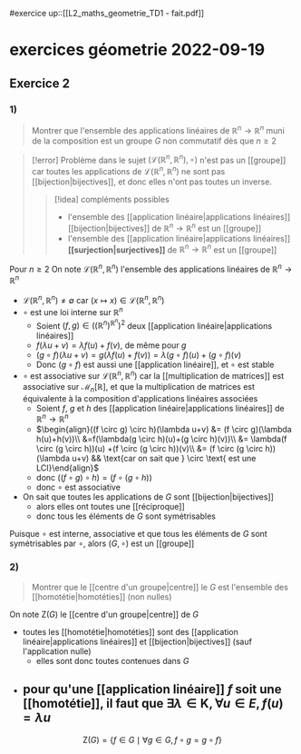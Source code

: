 #exercice 
up::[[L2_maths_geometrie_TD1 - fait.pdf]]
# exercices géometrie 2022-09-19


## Exercice 2
### 1)
> Montrer que l'ensemble des applications linéaires de $\mathbb{R}^{n}\to \mathbb{R}^{n}$ muni de la composition est un groupe $G$ non commutatif dès que $n \geq 2$

> [!error] Problème dans le sujet
> $(\mathcal{L}(\mathbb{R}^{n}, \mathbb{R}^{n}), \circ)$ n'est pas un [[groupe]] car toutes les applications de $\mathcal{L}(\mathbb{R}^{n}, \mathbb{R}^{n})$ ne sont pas [[bijection|bijectives]], et donc elles n'ont pas toutes un inverse.
> 
> > [!idea] compléments possibles
> > - l'ensemble des [[application linéaire|applications linéaires]] [[bijection|bijectives]] de $\mathbb{R}^{n}\to \mathbb{R}^{n}$ est un [[groupe]] 
> >  - l'ensemble des [[application linéaire|applications linéaires]] **[[surjection|surjectives]]** de $\mathbb{R}^{n}\to \mathbb{R}^{n}$ est un [[groupe]] 

Pour $n \geq 2$
On note $\mathcal{L}(\mathbb{R}^{n}, \mathbb{R}^{n})$ l'ensemble des applications linéaires de $\mathbb{R}^{n}\to \mathbb{R}^{n}$
 - $\mathcal{L}(\mathbb{R}^{n}, \mathbb{R}^{n}) \neq \emptyset$ car $(x \mapsto x) \in \mathcal{L}(\mathbb{R}^{n}, \mathbb{R}^{n})$
 - $\circ$ est une loi interne sur $\mathbb{R}^{n}$
     - Soient $(f, g) \in \left( \left( \mathbb{R}^{n} \right)^{\mathbb{R}^{n}} \right)^{2}$ deux [[application linéaire|applications linéaires]]
     - $f(\lambda u+v) = \lambda f(u)+f(v)$, de même pour $g$
     - $(g \circ f)(\lambda u+v)=g(\lambda f(u)+f(v))=\lambda(g \circ f)(u)+ (g \circ f)(v)$
     - Donc $(g \circ f)$ est aussi une [[application linéaire]], et $\circ$ est stable
 - $\circ$ est associative sur $\mathcal{L}(\mathbb{R}^{n}, \mathbb{R}^{n})$ car la [[multiplication de matrices]] est associative sur $\mathcal{M}_{n}[\mathbb{R}]$, et que la multiplication de matrices est équivalente à la composition d'applications linéaires associées
     - Soient $f$, $g$ et $h$ des [[application linéaire|applications linéaires]] de $\mathbb{R}^{n} \to \mathbb{R}^{n}$ 
     - $\begin{align}((f \circ g) \circ h)(\lambda u+v) &= (f \circ g)(\lambda h(u)+h(v))\\ &=f(\lambda(g \circ h)(u)+(g \circ h)(v))\\ &= \lambda(f \circ (g \circ h))(u) +(f \circ (g \circ h))(v)\\ &= (f \circ (g \circ h))(\lambda u+v) && \text{car on sait que } \circ \text{ est une LCI}\end{align}$
     - donc $((f \circ g)\circ h) = (f \circ (g \circ h))$
     - donc $\circ$ est associative 
 - On sait que toutes les applications de $G$ sont [[bijection|bijectives]] 
     - alors elles ont toutes une [[réciproque]] 
     - donc tous les éléments de $G$ sont symétrisables

Puisque $\circ$ est interne, associative et que tous les éléments de $G$ sont symétrisables par $\circ$, alors $(G, \circ)$ est un [[groupe]] 

### 2)
> Montrer que le [[centre d'un groupe|centre]] le $G$ est l'ensemble des [[homotétie|homotéties]] (non nulles)

On note $\mathrm{Z}(G)$ le [[centre d'un groupe|centre]] de $G$

 - toutes les [[homotétie|homotéties]] sont des [[application linéaire|applications linéaires]] et [[bijection|bijectives]] (sauf l'application nulle)
     - elles sont donc toutes contenues dans $G$
 - pour qu'une [[application linéaire]] $f$ soit une [[homotétie]], il faut que $\exists \lambda \in \mathbf{K}, \forall u \in E, f(u) = \lambda u$ 
     - 
$$
\mathrm{Z}(G) = \{ f \in G \mid \forall g \in G, f \circ g = g \circ f \}
$$